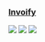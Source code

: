 ### [Invoify](https://github.com/al1abb/invoify)

![](https://img.shields.io/github/license/al1abb/invoify?style=flat-square) ![](https://img.shields.io/github/last-commit/scillidan/invoify/main?label=last%20commit%20(fork)&style=flat-square) ![](https://img.shields.io/badge/Vercel-black?style=flat&logo=Vercel&logoColor=white)